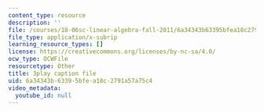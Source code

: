 ```yaml
---
content_type: resource
description: ''
file: /courses/18-06sc-linear-algebra-fall-2011/6a34343b63395bfea18c2791a57a75c4_TSdXJw83kyA.vtt
file_type: application/x-subrip
learning_resource_types: []
license: https://creativecommons.org/licenses/by-nc-sa/4.0/
ocw_type: OCWFile
resourcetype: Other
title: 3play caption file
uid: 6a34343b-6339-5bfe-a18c-2791a57a75c4
video_metadata:
  youtube_id: null
---
```

